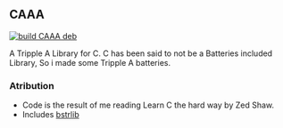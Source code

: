## CAAA

[![build CAAA deb](https://github.com/oonray/CAAA/actions/workflows/main.yaml/badge.svg)](https://github.com/oonray/CAAA/actions/workflows/main.yaml) 

A Tripple A Library for C.
C has been said to not be a Batteries included Library, So i made some Tripple A batteries.

### Atribution
* Code is the result of me reading Learn C the hard way by Zed Shaw.
* Includes [bstrlib](https://github.com/websnarf/bstrlib)
